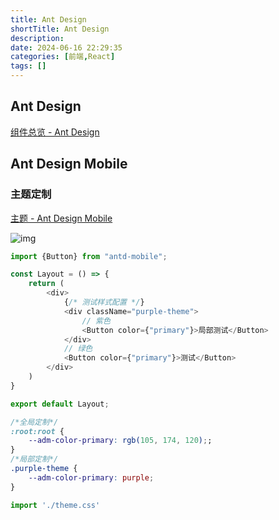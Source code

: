 ```yaml
---
title: Ant Design
shortTitle: Ant Design
description: 
date: 2024-06-16 22:29:35
categories: [前端,React]
tags: []
---
```




## Ant Design

[组件总览 - Ant Design](https://ant-design.antgroup.com/components/overview-cn)

## Ant Design Mobile

### 主题定制

[主题 - Ant Design Mobile](https://ant-design-mobile.antgroup.com/zh/guide/theming)

![img](https://cdn.jsdelivr.net/gh/Okita1027/knowledge-database-images@main/web/react/202406171508031.png)

```javascript
import {Button} from "antd-mobile";

const Layout = () => {
    return (
        <div>
            {/* 测试样式配置 */}
            <div className="purple-theme">
                // 紫色 
                <Button color={"primary"}>局部测试</Button>	
            </div>
            // 绿色
            <Button color={"primary"}>测试</Button>
        </div>
    )
}

export default Layout;
```

```css
/*全局定制*/
:root:root {
    --adm-color-primary: rgb(105, 174, 120);;
}
/*局部定制*/
.purple-theme {
    --adm-color-primary: purple;
}
```

```javascript
import './theme.css'
```

